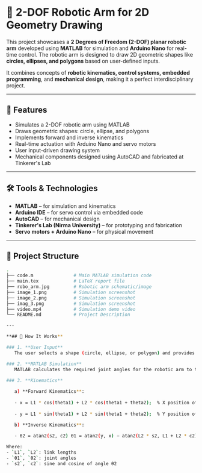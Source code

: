 # 🤖 2-DOF Robotic Arm for 2D Geometry Drawing

This project showcases a **2 Degrees of Freedom (2-DOF) planar robotic arm** developed using **MATLAB** for simulation and **Arduino Nano** for real-time control. The robotic arm is designed to draw 2D geometric shapes like **circles, ellipses, and polygons** based on user-defined inputs.

It combines concepts of **robotic kinematics, control systems, embedded programming**, and **mechanical design**, making it a perfect interdisciplinary project.

---

## 📌 Features

- Simulates a 2-DOF robotic arm using MATLAB
- Draws geometric shapes: circle, ellipse, and polygons
- Implements forward and inverse kinematics
- Real-time actuation with Arduino Nano and servo motors
- User input-driven drawing system
- Mechanical components designed using AutoCAD and fabricated at Tinkerer's Lab

---

## 🛠️ Tools & Technologies

- **MATLAB** – for simulation and kinematics
- **Arduino IDE** – for servo control via embedded code
- **AutoCAD** – for mechanical design
- **Tinkerer's Lab (Nirma University)** – for prototyping and fabrication
- **Servo motors + Arduino Nano** – for physical movement

---

## 📁 Project Structure

```bash
.
├── code.m               # Main MATLAB simulation code
├── main.tex             # LaTeX report file
├── robo_arm.jpg         # Robotic arm schematic/image
├── image_1.png          # Simulation screenshot
├── image_2.png          # Simulation screenshot
├── imag_3.png           # Simulation screenshot
├── video.mp4            # Simulation demo video
└── README.md            # Project Description

---

**## 🧠 How It Works**

### 1. **User Input**
   The user selects a shape (circle, ellipse, or polygon) and provides the required parameters such as radius or coordinates.

### 2. **MATLAB Simulation**
   MATLAB calculates the required joint angles for the robotic arm to trace the shape using inverse kinematics.

### 3. **Kinematics**
   
   a) **Forward Kinematics**:
   
   - x = L1 * cos(theta1) + L2 * cos(theta1 + theta2);  % X position of the end-effector
   
   - y = L1 * sin(theta1) + L2 * sin(theta1 + theta2);  % Y position of the end-effector

   b) **Inverse Kinematics**:
   
   - θ2 = atan2(s2, c2) θ1 = atan2(y, x) − atan2(L2 * s2, L1 + L2 * c2)

Where:
- `L1`, `L2`: link lengths
- `θ1`, `θ2`: joint angles
- `s2`, `c2`: sine and cosine of angle θ2
